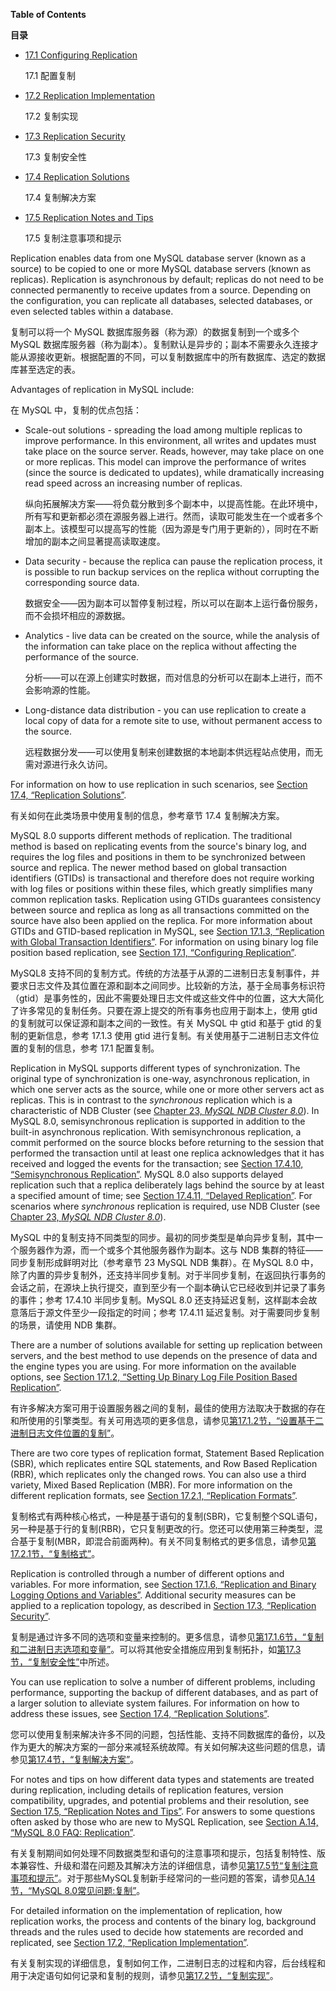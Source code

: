 **Table of Contents**

**目录**

-   [17.1 Configuring Replication](https://dev.mysql.com/doc/refman/8.0/en/replication-configuration.html)

    17.1 配置复制

-   [17.2 Replication Implementation](https://dev.mysql.com/doc/refman/8.0/en/replication-implementation.html)

    17.2 复制实现

-   [17.3 Replication Security](https://dev.mysql.com/doc/refman/8.0/en/replication-security.html)

    17.3 复制安全性

-   [17.4 Replication Solutions](https://dev.mysql.com/doc/refman/8.0/en/replication-solutions.html)

    17.4 复制解决方案

-   [17.5 Replication Notes and Tips](https://dev.mysql.com/doc/refman/8.0/en/replication-notes.html)

    17.5 复制注意事项和提示

Replication enables data from one MySQL database server (known as a source) to be copied to one or more MySQL database servers (known as replicas). Replication is asynchronous by default; replicas do not need to be connected permanently to receive updates from a source. Depending on the configuration, you can replicate all databases, selected databases, or even selected tables within a database.

复制可以将一个 MySQL 数据库服务器（称为源）的数据复制到一个或多个 MySQL 数据库服务器（称为副本）。复制默认是异步的；副本不需要永久连接才能从源接收更新。根据配置的不同，可以复制数据库中的所有数据库、选定的数据库甚至选定的表。

Advantages of replication in MySQL include:

在 MySQL 中，复制的优点包括：

-   Scale-out solutions - spreading the load among multiple replicas to improve performance. In this environment, all writes and updates must take place on the source server. Reads, however, may take place on one or more replicas. This model can improve the performance of writes (since the source is dedicated to updates), while dramatically increasing read speed across an increasing number of replicas.

    纵向拓展解决方案——将负载分散到多个副本中，以提高性能。在此环境中，所有写和更新都必须在源服务器上进行。然而，读取可能发生在一个或者多个副本上。该模型可以提高写的性能（因为源是专门用于更新的），同时在不断增加的副本之间显著提高读取速度。

-   Data security - because the replica can pause the replication process, it is possible to run backup services on the replica without corrupting the corresponding source data.

    数据安全——因为副本可以暂停复制过程，所以可以在副本上运行备份服务，而不会损坏相应的源数据。

-   Analytics - live data can be created on the source, while the analysis of the information can take place on the replica without affecting the performance of the source.

    分析——可以在源上创建实时数据，而对信息的分析可以在副本上进行，而不会影响源的性能。

-   Long-distance data distribution - you can use replication to create a local copy of data for a remote site to use, without permanent access to the source.

    远程数据分发——可以使用复制来创建数据的本地副本供远程站点使用，而无需对源进行永久访问。

For information on how to use replication in such scenarios, see [Section 17.4, “Replication Solutions”](https://dev.mysql.com/doc/refman/8.0/en/replication-solutions.html).

有关如何在此类场景中使用复制的信息，参考章节 17.4 复制解决方案。

MySQL 8.0 supports different methods of replication. The traditional method is based on replicating events from the source's binary log, and requires the log files and positions in them to be synchronized between source and replica. The newer method based on global transaction identifiers (GTIDs) is transactional and therefore does not require working with log files or positions within these files, which greatly simplifies many common replication tasks. Replication using GTIDs guarantees consistency between source and replica as long as all transactions committed on the source have also been applied on the replica. For more information about GTIDs and GTID-based replication in MySQL, see [Section 17.1.3, “Replication with Global Transaction Identifiers”](https://dev.mysql.com/doc/refman/8.0/en/replication-gtids.html). For information on using binary log file position based replication, see [Section 17.1, “Configuring Replication”](https://dev.mysql.com/doc/refman/8.0/en/replication-configuration.html).

MySQL8 支持不同的复制方式。传统的方法基于从源的二进制日志复制事件，并要求日志文件及其位置在源和副本之间同步。比较新的方法，基于全局事务标识符（gtid）是事务性的，因此不需要处理日志文件或这些文件中的位置，这大大简化了许多常见的复制任务。只要在源上提交的所有事务也应用于副本上，使用 gtid 的复制就可以保证源和副本之间的一致性。有关 MySQL 中 gtid 和基于 gtid 的复制的更新信息，参考 17.1.3 使用 gtid 进行复制。有关使用基于二进制日志文件位置的复制的信息，参考 17.1 配置复制。

Replication in MySQL supports different types of synchronization. The original type of synchronization is one-way, asynchronous replication, in which one server acts as the source, while one or more other servers act as replicas. This is in contrast to the *synchronous* replication which is a characteristic of NDB Cluster (see [Chapter 23, *MySQL NDB Cluster 8.0*](https://dev.mysql.com/doc/refman/8.0/en/mysql-cluster.html)). In MySQL 8.0, semisynchronous replication is supported in addition to the built-in asynchronous replication. With semisynchronous replication, a commit performed on the source blocks before returning to the session that performed the transaction until at least one replica acknowledges that it has received and logged the events for the transaction; see [Section 17.4.10, “Semisynchronous Replication”](https://dev.mysql.com/doc/refman/8.0/en/replication-semisync.html). MySQL 8.0 also supports delayed replication such that a replica deliberately lags behind the source by at least a specified amount of time; see [Section 17.4.11, “Delayed Replication”](https://dev.mysql.com/doc/refman/8.0/en/replication-delayed.html). For scenarios where *synchronous* replication is required, use NDB Cluster (see [Chapter 23, *MySQL NDB Cluster 8.0*](https://dev.mysql.com/doc/refman/8.0/en/mysql-cluster.html)).

MySQL 中的复制支持不同类型的同步。最初的同步类型是单向异步复制，其中一个服务器作为源，而一个或多个其他服务器作为副本。这与 NDB 集群的特征——同步复制形成鲜明对比（参考章节 23 MySQL NDB 集群）。在 MySQL 8.0 中，除了内置的异步复制外，还支持半同步复制。对于半同步复制，在返回执行事务的会话之前，在源块上执行提交，直到至少有一个副本确认它已经收到并记录了事务的事件；参考 17.4.10 半同步复制。MySQL 8.0 还支持延迟复制，这样副本会故意落后于源文件至少一段指定的时间；参考 17.4.11 延迟复制。对于需要同步复制的场景，请使用 NDB 集群。

There are a number of solutions available for setting up replication between servers, and the best method to use depends on the presence of data and the engine types you are using. For more information on the available options, see [Section 17.1.2, “Setting Up Binary Log File Position Based Replication”](https://dev.mysql.com/doc/refman/8.0/en/replication-howto.html).

有许多解决方案可用于设置服务器之间的复制，最佳的使用方法取决于数据的存在和所使用的引擎类型。有关可用选项的更多信息，请参见[第17.1.2节，“设置基于二进制日志文件位置的复制”](https://dev.mysql.com/doc/refman/8.0/en/replication-howto.html)。

There are two core types of replication format, Statement Based Replication (SBR), which replicates entire SQL statements, and Row Based Replication (RBR), which replicates only the changed rows. You can also use a third variety, Mixed Based Replication (MBR). For more information on the different replication formats, see [Section 17.2.1, “Replication Formats”](https://dev.mysql.com/doc/refman/8.0/en/replication-formats.html).

复制格式有两种核心格式，一种是基于语句的复制(SBR)，它复制整个SQL语句，另一种是基于行的复制(RBR)，它只复制更改的行。您还可以使用第三种类型，混合基于复制(MBR，即混合前面两种)。有关不同复制格式的更多信息，请参见[第17.2.1节，“复制格式”](https://dev.mysql.com/doc/refman/8.0/en/replication-formats.html)。

Replication is controlled through a number of different options and variables. For more information, see [Section 17.1.6, “Replication and Binary Logging Options and Variables”](https://dev.mysql.com/doc/refman/8.0/en/replication-options.html). Additional security measures can be applied to a replication topology, as described in [Section 17.3, “Replication Security”](https://dev.mysql.com/doc/refman/8.0/en/replication-security.html).

复制是通过许多不同的选项和变量来控制的。更多信息，请参见[第17.1.6节，“复制和二进制日志选项和变量”](https://dev.mysql.com/doc/refman/8.0/en/replication-options.html)。可以将其他安全措施应用到复制拓扑，如[第17.3节，“复制安全性”](https://dev.mysql.com/doc/refman/8.0/en/replication-security.html)中所述。

You can use replication to solve a number of different problems, including performance, supporting the backup of different databases, and as part of a larger solution to alleviate system failures. For information on how to address these issues, see [Section 17.4, “Replication Solutions”](https://dev.mysql.com/doc/refman/8.0/en/replication-solutions.html).

您可以使用复制来解决许多不同的问题，包括性能、支持不同数据库的备份，以及作为更大的解决方案的一部分来减轻系统故障。有关如何解决这些问题的信息，请参见[第17.4节，“复制解决方案”](https://dev.mysql.com/doc/refman/8.0/en/replication-solutions.html)。

For notes and tips on how different data types and statements are treated during replication, including details of replication features, version compatibility, upgrades, and potential problems and their resolution, see [Section 17.5, “Replication Notes and Tips”](https://dev.mysql.com/doc/refman/8.0/en/replication-notes.html). For answers to some questions often asked by those who are new to MySQL Replication, see [Section A.14, “MySQL 8.0 FAQ: Replication”](https://dev.mysql.com/doc/refman/8.0/en/faqs-replication.html).

有关复制期间如何处理不同数据类型和语句的注意事项和提示，包括复制特性、版本兼容性、升级和潜在问题及其解决方法的详细信息，请参见[第17.5节“复制注意事项和提示”](https://dev.mysql.com/doc/refman/8.0/en/replication-notes.html)。对于那些MySQL复制新手经常问的一些问题的答案，请参见[A.14节，“MySQL 8.0常见问题:复制”](https://dev.mysql.com/doc/refman/8.0/en/faqs-replication.html)。

For detailed information on the implementation of replication, how replication works, the process and contents of the binary log, background threads and the rules used to decide how statements are recorded and replicated, see [Section 17.2, “Replication Implementation”](https://dev.mysql.com/doc/refman/8.0/en/replication-implementation.html).

有关复制实现的详细信息，复制如何工作，二进制日志的过程和内容，后台线程和用于决定语句如何记录和复制的规则，请参见[第17.2节，“复制实现”](https://dev.mysql.com/doc/refman/8.0/en/replication-implementation.html)。